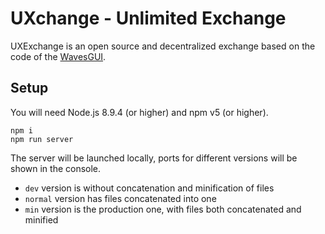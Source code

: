 # UXchange - Unlimited Exchange

UXExchange is an open source and decentralized exchange based on the code of the [WavesGUI](https://github.com/wavesplatform/WavesGUI/).

## Setup

You will need Node.js 8.9.4 (or higher) and npm v5 (or higher).

```
npm i
npm run server
```

The server will be launched locally, ports for different versions will be shown in the console.

* `dev` version is without concatenation and minification of files
* `normal` version has files concatenated into one
* `min` version is the production one, with files both concatenated and minified
